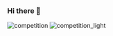 ### Hi there 👋
![competition](https://road-to-kaggle-grandmaster.vercel.app/api/badges/qiaoshiji/competition)
![competition_light](https://road-to-kaggle-grandmaster.vercel.app/api/badges/qiaoshiji/competition/light)

<!--
**qiaoshiji/qiaoshiji** is a ✨ _special_ ✨ repository because its `README.md` (this file) appears on your GitHub profile.

Here are some ideas to get you started:

- 🔭 I’m currently working on ...
- 🌱 I’m currently learning ...
- 👯 I’m looking to collaborate on ...
- 🤔 I’m looking for help with ...
- 💬 Ask me about ...
- 📫 How to reach me: ...
- 😄 Pronouns: ...
- ⚡ Fun fact: ...
-->
